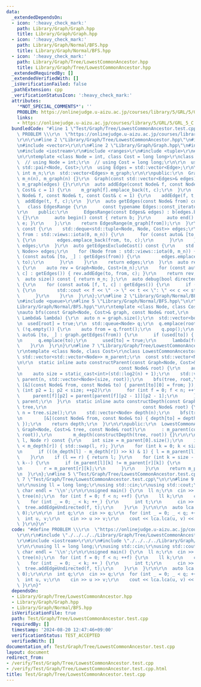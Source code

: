 ```yaml
---
data:
  _extendedDependsOn:
  - icon: ':heavy_check_mark:'
    path: Library/Graph/Graph.hpp
    title: Library/Graph/Graph.hpp
  - icon: ':heavy_check_mark:'
    path: Library/Graph/Normal/BFS.hpp
    title: Library/Graph/Normal/BFS.hpp
  - icon: ':heavy_check_mark:'
    path: Library/Graph/Tree/LowestCommonAncestor.hpp
    title: Library/Graph/Tree/LowestCommonAncestor.hpp
  _extendedRequiredBy: []
  _extendedVerifiedWith: []
  _isVerificationFailed: false
  _pathExtension: cpp
  _verificationStatusIcon: ':heavy_check_mark:'
  attributes:
    '*NOT_SPECIAL_COMMENTS*': ''
    PROBLEM: https://onlinejudge.u-aizu.ac.jp/courses/library/5/GRL/5/GRL_5_C
    links:
    - https://onlinejudge.u-aizu.ac.jp/courses/library/5/GRL/5/GRL_5_C
  bundledCode: "#line 1 \"Test/Graph/Tree/LowestCommonAncestor.test.cpp\"\n#define\
    \ PROBLEM \\\r\n  \"https://onlinejudge.u-aizu.ac.jp/courses/library/5/GRL/5/GRL_5_C\"\
    \r\n\r\n#line 2 \"Library/Graph/Tree/LowestCommonAncestor.hpp\"\n#include <cmath>\r\
    \n#include <vector>\r\n\r\n#line 2 \"Library/Graph/Graph.hpp\"\n#include <deque>\r\
    \n#include <iostream>\r\n#include <ranges>\r\n#include <tuple>\r\n#line 7 \"Library/Graph/Graph.hpp\"\
    \n\r\ntemplate <class Node = int, class Cost = long long>\r\nclass Graph {\r\n\
    \  // using Node = int;\r\n  // using Cost = long long;\r\n\r\n  using Edge =\
    \ std::pair<Node, Cost>;\r\n  using Edges = std::vector<Edge>;\r\n\r\n  const\
    \ int m_n;\r\n  std::vector<Edges> m_graph;\r\n\r\npublic:\r\n  Graph(int n) :\
    \ m_n(n), m_graph(n) {}\r\n  Graph(const std::vector<Edges>& edges) : m_n(edges.size()),\
    \ m_graph(edges) {}\r\n\r\n  auto addEdge(const Node& f, const Node& t, const\
    \ Cost& c = 1) {\r\n    m_graph[f].emplace_back(t, c);\r\n  }\r\n  auto addEdgeUndirected(const\
    \ Node& f, const Node& t, const Cost& c = 1) {\r\n    addEdge(f, t, c);\r\n  \
    \  addEdge(t, f, c);\r\n  }\r\n  auto getEdges(const Node& from) const {\r\n \
    \   class EdgesRange {\r\n      const typename Edges::const_iterator b, e;\r\n\
    \r\n    public:\r\n      EdgesRange(const Edges& edges) : b(edges.begin()), e(edges.end())\
    \ {}\r\n      auto begin() const { return b; }\r\n      auto end() const { return\
    \ e; }\r\n    };\r\n    return EdgesRange(m_graph[from]);\r\n  }\r\n  auto getEdges()\
    \ const {\r\n    std::deque<std::tuple<Node, Node, Cost>> edges;\r\n    for (Node\
    \ from : std::views::iota(0, m_n)) {\r\n      for (const auto& [to, c] : getEdges(from))\
    \ {\r\n        edges.emplace_back(from, to, c);\r\n      }\r\n    }\r\n    return\
    \ edges;\r\n  }\r\n  auto getEdgesExcludeCost() const {\r\n    std::deque<std::pair<Node,\
    \ Node>> edges;\r\n    for (Node from : std::views::iota(0, m_n)) {\r\n      for\
    \ (const auto& [to, _] : getEdges(from)) {\r\n        edges.emplace_back(from,\
    \ to);\r\n      }\r\n    }\r\n    return edges;\r\n  }\r\n  auto reverse() const\
    \ {\r\n    auto rev = Graph<Node, Cost>(m_n);\r\n    for (const auto& [from, to,\
    \ c] : getEdges()) { rev.addEdge(to, from, c); }\r\n    return rev;\r\n  }\r\n\
    \  auto size() const { return m_n; };\r\n  auto debug(bool directed = false) const\
    \ {\r\n    for (const auto& [f, t, c] : getEdges()) {\r\n      if (f < t || directed)\
    \ {\r\n        std::cout << f << \" -> \" << t << \": \" << c << std::endl;\r\n\
    \      }\r\n    }\r\n  }\r\n};\r\n#line 2 \"Library/Graph/Normal/BFS.hpp\"\n\r\
    \n#include <queue>\r\n#line 5 \"Library/Graph/Normal/BFS.hpp\"\n\r\n#line 7 \"\
    Library/Graph/Normal/BFS.hpp\"\n\r\ntemplate <class Node, class Cost, class Lambda>\r\
    \nauto bfs(const Graph<Node, Cost>& graph, const Node& root,\r\n         const\
    \ Lambda& lambda) {\r\n  auto n = graph.size();\r\n  std::vector<bool> used(n);\r\
    \n  used[root] = true;\r\n  std::queue<Node> q;\r\n  q.emplace(root);\r\n  while\
    \ (!q.empty()) {\r\n    auto from = q.front();\r\n    q.pop();\r\n    for (const\
    \ auto& [to, _] : graph.getEdges(from)) {\r\n      if (used[to]) { continue; }\r\
    \n      q.emplace(to);\r\n      used[to] = true;\r\n      lambda(from, to);\r\n\
    \    }\r\n  }\r\n}\r\n#line 7 \"Library/Graph/Tree/LowestCommonAncestor.hpp\"\n\
    \r\ntemplate <class Node, class Cost>\r\nclass LowestCommonAncestor {\r\n  const\
    \ std::vector<std::vector<Node>> m_parent;\r\n  const std::vector<Node> m_depth;\r\
    \n\r\n  static inline auto constructParent(const Graph<Node, Cost>& tree,\r\n\
    \                                     const Node& root) {\r\n    auto n = tree.size();\r\
    \n    auto size = static_cast<int>(std::log2(n) + 1);\r\n    std::vector<std::vector<Node>>\
    \ parent(n, std::vector<Node>(size, root));\r\n    bfs(tree, root,\r\n       \
    \ [&](const Node& from, const Node& to) { parent[to][0] = from; });\r\n    for\
    \ (int p2 = 1; p2 < size; ++p2)\r\n      for (int f = 0; f < n; ++f) {\r\n   \
    \     parent[f][p2] = parent[parent[f][p2 - 1]][p2 - 1];\r\n      }\r\n    return\
    \ parent;\r\n  }\r\n  static inline auto constructDepth(const Graph<Node, Cost>&\
    \ tree,\r\n                                    const Node& root) {\r\n    auto\
    \ n = tree.size();\r\n    std::vector<Node> depth(n);\r\n    bfs(tree, root,\r\
    \n        [&](const Node& from, const Node& to) { depth[to] = depth[from] + 1;\
    \ });\r\n    return depth;\r\n  }\r\n\r\npublic:\r\n  LowestCommonAncestor(const\
    \ Graph<Node, Cost>& tree, const Node& root)\r\n      : m_parent(constructParent(tree,\
    \ root)),\r\n        m_depth(constructDepth(tree, root)) {}\r\n\r\n  auto lca(Node\
    \ l, Node r) const {\r\n    int size = m_parent[0].size();\r\n    if (m_depth[l]\
    \ < m_depth[r]) { std::swap(l, r); }\r\n    for (int k = 0; k < size; ++k) {\r\
    \n      if (((m_depth[l] - m_depth[r]) >> k) & 1) { l = m_parent[l][k]; }\r\n\
    \    }\r\n    if (l == r) { return l; }\r\n    for (int k = size - 1; k >= 0;\
    \ k--) {\r\n      if (m_parent[l][k] != m_parent[r][k]) {\r\n        l = m_parent[l][k];\r\
    \n        r = m_parent[r][k];\r\n      }\r\n    }\r\n    return m_parent[l][0];\r\
    \n  }\r\n};\n#line 5 \"Test/Graph/Tree/LowestCommonAncestor.test.cpp\"\n\r\n#line\
    \ 7 \"Test/Graph/Tree/LowestCommonAncestor.test.cpp\"\n\r\n#line 9 \"Test/Graph/Tree/LowestCommonAncestor.test.cpp\"\
    \n\r\nusing ll = long long;\r\nusing std::cin;\r\nusing std::cout;\r\nconstexpr\
    \ char endl = '\\n';\r\n\r\nsigned main() {\r\n  ll n;\r\n  cin >> n;\r\n  Graph\
    \ tree(n);\r\n  for (int f = 0; f < n; ++f) {\r\n    ll k;\r\n    cin >> k;\r\n\
    \    for (int _ = 0; _ < k; ++_) {\r\n      int t;\r\n      cin >> t;\r\n    \
    \  tree.addEdgeUndirected(f, t);\r\n    }\r\n  }\r\n\r\n  auto lca = LowestCommonAncestor(tree,\
    \ 0);\r\n\r\n  int q;\r\n  cin >> q;\r\n  for (int _ = 0; _ < q; ++_) {\r\n  \
    \  int u, v;\r\n    cin >> u >> v;\r\n    cout << lca.lca(u, v) << endl;\r\n \
    \ }\r\n}\n"
  code: "#define PROBLEM \\\r\n  \"https://onlinejudge.u-aizu.ac.jp/courses/library/5/GRL/5/GRL_5_C\"\
    \r\n\r\n#include \"./../../../Library/Graph/Tree/LowestCommonAncestor.hpp\"\r\n\
    \r\n#include <iostream>\r\n\r\n#include \"./../../../Library/Graph/Graph.hpp\"\
    \r\n\r\nusing ll = long long;\r\nusing std::cin;\r\nusing std::cout;\r\nconstexpr\
    \ char endl = '\\n';\r\n\r\nsigned main() {\r\n  ll n;\r\n  cin >> n;\r\n  Graph\
    \ tree(n);\r\n  for (int f = 0; f < n; ++f) {\r\n    ll k;\r\n    cin >> k;\r\n\
    \    for (int _ = 0; _ < k; ++_) {\r\n      int t;\r\n      cin >> t;\r\n    \
    \  tree.addEdgeUndirected(f, t);\r\n    }\r\n  }\r\n\r\n  auto lca = LowestCommonAncestor(tree,\
    \ 0);\r\n\r\n  int q;\r\n  cin >> q;\r\n  for (int _ = 0; _ < q; ++_) {\r\n  \
    \  int u, v;\r\n    cin >> u >> v;\r\n    cout << lca.lca(u, v) << endl;\r\n \
    \ }\r\n}"
  dependsOn:
  - Library/Graph/Tree/LowestCommonAncestor.hpp
  - Library/Graph/Graph.hpp
  - Library/Graph/Normal/BFS.hpp
  isVerificationFile: true
  path: Test/Graph/Tree/LowestCommonAncestor.test.cpp
  requiredBy: []
  timestamp: '2024-08-20 12:47:46+09:00'
  verificationStatus: TEST_ACCEPTED
  verifiedWith: []
documentation_of: Test/Graph/Tree/LowestCommonAncestor.test.cpp
layout: document
redirect_from:
- /verify/Test/Graph/Tree/LowestCommonAncestor.test.cpp
- /verify/Test/Graph/Tree/LowestCommonAncestor.test.cpp.html
title: Test/Graph/Tree/LowestCommonAncestor.test.cpp
---
```

